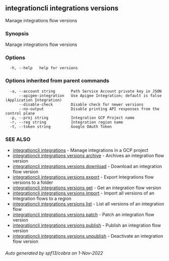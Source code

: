 ## integrationcli integrations versions

Manage integrations flow versions

### Synopsis

Manage integrations flow versions

### Options

```
  -h, --help   help for versions
```

### Options inherited from parent commands

```
  -a, --account string       Path Service Account private key in JSON
      --apigee-integration   Use Apigee Integration; default is false (Application Integration)
      --disable-check        Disable check for newer versions
      --no-output            Disable printing API responses from the control plane
  -p, --proj string          Integration GCP Project name
  -r, --reg string           Integration region name
  -t, --token string         Google OAuth Token
```

### SEE ALSO

* [integrationcli integrations](integrationcli_integrations.md)	 - Manage integrations in a GCP project
* [integrationcli integrations versions archive](integrationcli_integrations_versions_archive.md)	 - Archives an integration flow version
* [integrationcli integrations versions download](integrationcli_integrations_versions_download.md)	 - Download an integration flow version
* [integrationcli integrations versions export](integrationcli_integrations_versions_export.md)	 - Export Integrations flow versions to a folder
* [integrationcli integrations versions get](integrationcli_integrations_versions_get.md)	 - Get an integration flow version
* [integrationcli integrations versions import](integrationcli_integrations_versions_import.md)	 - Import all versions of an Integration flows to a region
* [integrationcli integrations versions list](integrationcli_integrations_versions_list.md)	 - List all versions of an integration flow
* [integrationcli integrations versions patch](integrationcli_integrations_versions_patch.md)	 - Patch an integration flow version
* [integrationcli integrations versions publish](integrationcli_integrations_versions_publish.md)	 - Publish an integration flow version
* [integrationcli integrations versions unpublish](integrationcli_integrations_versions_unpublish.md)	 - Deactivate an integration flow version

###### Auto generated by spf13/cobra on 1-Nov-2022
